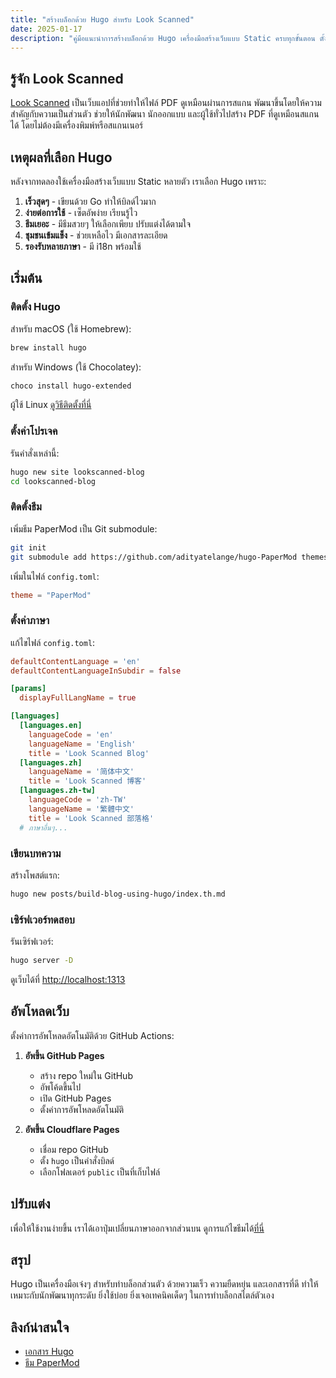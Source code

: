 ```yaml
---
title: "สร้างบล็อกด้วย Hugo สำหรับ Look Scanned"
date: 2025-01-17
description: "คู่มือแนะนำการสร้างบล็อกด้วย Hugo เครื่องมือสร้างเว็บแบบ Static ครบทุกขั้นตอน ตั้งแต่การติดตั้ง ปรับแต่ง จนถึงการอัพโหลด - เข้าใจง่าย เหมาะกับนักพัฒนาทุกระดับ"
---
```


## รู้จัก Look Scanned

[Look Scanned](https://lookscanned.io) เป็นเว็บแอปที่ช่วยทำให้ไฟล์ PDF ดูเหมือนผ่านการสแกน พัฒนาขึ้นโดยให้ความสำคัญกับความเป็นส่วนตัว ช่วยให้นักพัฒนา นักออกแบบ และผู้ใช้ทั่วไปสร้าง PDF ที่ดูเหมือนสแกนได้ โดยไม่ต้องมีเครื่องพิมพ์หรือสแกนเนอร์

## เหตุผลที่เลือก Hugo

หลังจากทดลองใช้เครื่องมือสร้างเว็บแบบ Static หลายตัว เราเลือก Hugo เพราะ:

1. **เร็วสุดๆ** - เขียนด้วย Go ทำให้บิลด์ไวมาก
2. **ง่ายต่อการใช้** - เซ็ตอัพง่าย เรียนรู้ไว
3. **ธีมเยอะ** - มีธีมสวยๆ ให้เลือกเพียบ ปรับแต่งได้ตามใจ
4. **ชุมชนเข้มแข็ง** - ช่วยเหลือไว มีเอกสารละเอียด
5. **รองรับหลายภาษา** - มี i18n พร้อมใช้

## เริ่มต้น

### ติดตั้ง Hugo

สำหรับ macOS (ใช้ Homebrew):

```bash
brew install hugo
```

สำหรับ Windows (ใช้ Chocolatey):

```bash
choco install hugo-extended
```

ผู้ใช้ Linux [ดูวิธีติดตั้งที่นี่](https://gohugo.io/installation/linux/)

### ตั้งค่าโปรเจค

รันคำสั่งเหล่านี้:

```bash
hugo new site lookscanned-blog
cd lookscanned-blog
```

### ติดตั้งธีม

เพิ่มธีม PaperMod เป็น Git submodule:

```bash
git init
git submodule add https://github.com/adityatelange/hugo-PaperMod themes/PaperMod
```

เพิ่มในไฟล์ `config.toml`:

```toml
theme = "PaperMod"
```

### ตั้งค่าภาษา

แก้ไขไฟล์ `config.toml`:

```toml
defaultContentLanguage = 'en'
defaultContentLanguageInSubdir = false

[params]
  displayFullLangName = true

[languages]
  [languages.en]
    languageCode = 'en'
    languageName = 'English'
    title = 'Look Scanned Blog'
  [languages.zh]
    languageName = '简体中文'
    title = 'Look Scanned 博客'
  [languages.zh-tw]
    languageCode = 'zh-TW'
    languageName = '繁體中文'
    title = 'Look Scanned 部落格'
  # ภาษาอื่นๆ...
```

### เขียนบทความ

สร้างโพสต์แรก:

```bash
hugo new posts/build-blog-using-hugo/index.th.md
```

### เซิร์ฟเวอร์ทดสอบ

รันเซิร์ฟเวอร์:

```bash
hugo server -D
```

ดูเว็บได้ที่ [http://localhost:1313](http://localhost:1313)

## อัพโหลดเว็บ

ตั้งค่าการอัพโหลดอัตโนมัติด้วย GitHub Actions:

1. **อัพขึ้น GitHub Pages**

   - สร้าง repo ใหม่ใน GitHub
   - อัพโค้ดขึ้นไป
   - เปิด GitHub Pages
   - ตั้งค่าการอัพโหลดอัตโนมัติ

2. **อัพขึ้น Cloudflare Pages**
   - เชื่อม repo GitHub
   - ตั้ง `hugo` เป็นคำสั่งบิลด์
   - เลือกโฟลเดอร์ `public` เป็นที่เก็บไฟล์

## ปรับแต่ง

เพื่อให้ใช้งานง่ายขึ้น เราได้เอาปุ่มเปลี่ยนภาษาออกจากส่วนบน ดูการแก้ไขธีมได้[ที่นี่](https://github.com/lookscanned/lookscanned-blog/blob/main/layouts/partials/header.html)

## สรุป

Hugo เป็นเครื่องมือเจ๋งๆ สำหรับทำบล็อกส่วนตัว ด้วยความเร็ว ความยืดหยุ่น และเอกสารที่ดี ทำให้เหมาะกับนักพัฒนาทุกระดับ ยิ่งใช้บ่อย ยิ่งเจอเทคนิคเด็ดๆ ในการทำบล็อกสไตล์ตัวเอง

## ลิงก์น่าสนใจ

- [เอกสาร Hugo](https://gohugo.io/documentation/)
- [ธีม PaperMod](https://github.com/adityatelange/hugo-PaperMod)
